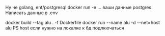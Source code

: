 Ну че
golang, ent/postgresql
docker run -e ... ваши данные postgres
Написать данные в .env

docker build --tag alu . -f Dockerfile
docker run --name alu -d --net=host alu 
PS host если нужно на локалке к бд подлкючаться
